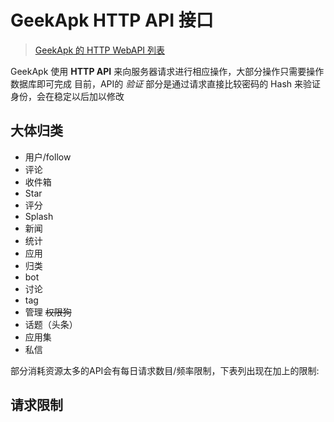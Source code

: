 # GeekApk HTTP API 接口
> [GeekApk 的 HTTP WebAPI 列表](WebAPI.md)

GeekApk 使用 __HTTP API__ 来向服务器请求进行相应操作，大部分操作只需要操作数据库即可完成
目前，API的 _验证_ 部分是通过请求直接比较密码的 Hash 来验证身份，会在稳定以后加以修改

## 大体归类
+ 用户/follow
+ 评论
+ 收件箱
+ Star
+ 评分
+ Splash
+ 新闻
+ 统计
+ 应用
+ 归类
+ bot
+ 讨论
+ tag
+ 管理 ~~权限狗~~
+ 话题（头条）
+ 应用集
+ 私信

部分消耗资源太多的API会有每日请求数目/频率限制，下表列出现在加上的限制:
## 请求限制
